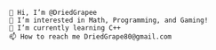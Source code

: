 

    👋 Hi, I’m @DriedGrapee
    👀 I’m interested in Math, Programming, and Gaming!
    🌱 I’m currently learning C++
    📫 How to reach me DriedGrape80@gmail.com

